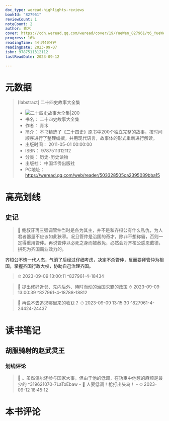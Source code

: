 ```yaml
---
doc_type: weread-highlights-reviews
bookId: "827961"
reviewCount: 1
noteCount: 2
author: 青木
cover: https://cdn.weread.qq.com/weread/cover/19/YueWen_827961/t6_YueWen_827961.jpg
progress: 16%
readingTime: 4小时40分钟
readingDate: 2023-09-07
isbn: 9787511312112
lastReadDate: 2023-09-12

---
```

# 元数据
> [!abstract] 二十四史故事大全集
> - ![ 二十四史故事大全集|200](https://cdn.weread.qq.com/weread/cover/19/YueWen_827961/t6_YueWen_827961.jpg)
> - 书名： 二十四史故事大全集
> - 作者： 青木
> - 简介： 本书精选了《二十四史》原书中200个独立完整的故事，按时间顺序进行了整理编撰，并用现代语言，故事体的形式重新进行解读。
> - 出版时间： 2011-05-01 00:00:00
> - ISBN： 9787511312112
> - 分类： 历史-历史读物
> - 出版社： 中国华侨出版社
> - PC地址：https://weread.qq.com/web/reader/503328505ca2395039bba15

# 高亮划线

## 史记

> 📌 鲍叔牙再三强调管仲当时是各为其主，并不是和齐桓公有什么私仇，为人君者器量不应该如此狭窄。况且管仲是治国的奇才，除非不想称霸，否则一定得重用管仲。再说管仲以必死之身而被赦免，必然会对齐桓公感恩戴德，拼死为齐国霸业效力的。
   
   齐桓公不愧一代人杰，气消了后经过仔细考虑，决定不杀管仲，反而要拜管仲为相国，掌握齐国行政大权，协助自己治理齐国。 
> ⏱ 2023-09-09 13:00:11 ^827961-4-18434

> 📌 提出修好近邻、先内后外、待时而动的治国求霸的政策 
> ⏱ 2023-09-09 13:00:39 ^827961-4-18788-18812

> 📌 再说不去追求哪里来的收获？ 
> ⏱ 2023-09-09 13:15:30 ^827961-4-24424-24437

# 读书笔记

## 胡服骑射的赵武灵王

### 划线评论
> 📌 。虽然偶尔还参与国家大事，但由于他的低调，在功臣中他惹的麻烦是最少的  ^319621070-7LaTxEbaw
    - 💭 人要低调！枪打出头鸟！
    - ⏱ 2023-09-12 18:45:12
   
# 本书评论

